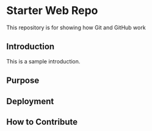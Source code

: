 # Starter Web Repo

This repository is for showing how Git and GitHub work

## Introduction

This is a sample introduction.

## Purpose

## Deployment

## How to Contribute